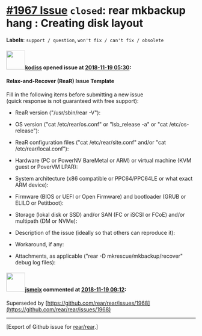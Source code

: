 [\#1967 Issue](https://github.com/rear/rear/issues/1967) `closed`: rear mkbackup hang : Creating disk layout
============================================================================================================

**Labels**: `support / question`, `won't fix / can't fix / obsolete`

#### <img src="https://avatars.githubusercontent.com/u/19543458?v=4" width="50">[kodiss](https://github.com/kodiss) opened issue at [2018-11-19 05:30](https://github.com/rear/rear/issues/1967):

#### Relax-and-Recover (ReaR) Issue Template

Fill in the following items before submitting a new issue  
(quick response is not guaranteed with free support):

-   ReaR version ("/usr/sbin/rear -V"):

-   OS version ("cat /etc/rear/os.conf" or "lsb\_release -a" or "cat
    /etc/os-release"):

-   ReaR configuration files ("cat /etc/rear/site.conf" and/or "cat
    /etc/rear/local.conf"):

-   Hardware (PC or PowerNV BareMetal or ARM) or virtual machine (KVM
    guest or PoverVM LPAR):

-   System architecture (x86 compatible or PPC64/PPC64LE or what exact
    ARM device):

-   Firmware (BIOS or UEFI or Open Firmware) and bootloader (GRUB or
    ELILO or Petitboot):

-   Storage (lokal disk or SSD) and/or SAN (FC or iSCSI or FCoE) and/or
    multipath (DM or NVMe):

-   Description of the issue (ideally so that others can reproduce it):

-   Workaround, if any:

-   Attachments, as applicable ("rear -D mkrescue/mkbackup/recover"
    debug log files):

#### <img src="https://avatars.githubusercontent.com/u/1788608?u=925fc54e2ce01551392622446ece427f51e2f0ce&v=4" width="50">[jsmeix](https://github.com/jsmeix) commented at [2018-11-19 09:12](https://github.com/rear/rear/issues/1967#issuecomment-439821400):

Superseded by
[https://github.com/rear/rear/issues/1968](https://github.com/rear/rear/issues/1968)

------------------------------------------------------------------------

\[Export of Github issue for
[rear/rear](https://github.com/rear/rear).\]
